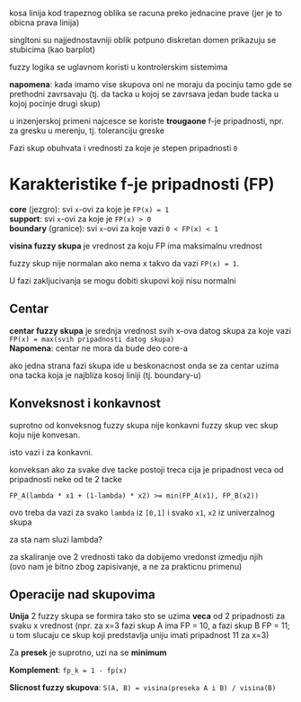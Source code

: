 kosa linija kod trapeznog oblika se racuna preko jednacine prave
(jer je to obicna prava linija)

singltoni su najjednostavniji oblik
potpuno diskretan domen
prikazuju se stubicima (kao barplot)

fuzzy logika se uglavnom koristi u kontrolerskim sistemima

**napomena**: kada imamo vise skupova oni ne moraju da pocinju tamo gde se prethodni zavrsavaju
(tj. da tacka u kojoj se zavrsava jedan bude tacka u
kojoj pocinje drugi skup)

u inzenjerskoj primeni najcesce se koriste **trougaone** f-je pripadnosti, npr. za gresku u merenju,
tj. toleranciju greske

Fazi skup obuhvata i vrednosti za koje je stepen pripadnosti `0`

# Karakteristike f-je pripadnosti (FP)

**core** (jezgro): svi `x`-ovi za koje je `FP(x) = 1`  
**support**: svi `x`-ovi za koje je `FP(x) > 0`  
**boundary** (granice): svi `x`-ovi za koje vazi `0 < FP(x) < 1`  

**visina fuzzy skupa** je vrednost za koju FP ima maksimalnu vrednost 

fuzzy skup nije normalan ako nema x takvo da vazi `FP(x) = 1`.

U fazi zakljucivanja se mogu dobiti skupovi koji nisu normalni

## Centar 

**centar fuzzy skupa** je srednja vrednost svih x-ova datog skupa za koje vazi `FP(x) = max(svih pripadnosti datog skupa)`   
**Napomena**: centar ne mora da bude deo core-a

ako jedna strana fazi skupa ide u beskonacnost onda se za centar uzima ona tacka koja
je najbliza kosoj liniji (tj. boundary-u)


## Konveksnost i konkavnost

suprotno od konveksnog fuzzy skupa nije konkavni fuzzy skup vec skup koju nije konvesan.

isto vazi i za konkavni.

konveksan ako za svake dve tacke postoji treca cija je pripadnost veca od pripadnosti neke od te 2 tacke

```
FP_A(lambda * x1 + (1-lambda) * x2) >= min(FP_A(x1), FP_B(x2))
```

ovo treba da vazi za svako `lambda` iz `[0,1]` i svako `x1`, `x2` iz univerzalnog skupa

za sta nam sluzi lambda?

za skaliranje ove 2 vrednosti tako da dobijemo vredonst izmedju njih  
(ovo nam je bitno zbog zapisivanje, a ne za prakticnu primenu)

## Operacije nad skupovima

**Unija** 2 fuzzy skupa se formira tako sto se uzima **veca** od 2 pripadnosti za svaku x vrednost 
(npr. za x=3 fazi skup A ima FP = 10, a fazi skup B FP = 11;
u tom slucaju ce skup koji predstavlja uniju imati pripadnost
11 za x=3)

Za **presek** je suprotno, uzi na se **minimum**

**Komplement**: `fp_k = 1 - fp(x)`

**Slicnost fuzzy skupova**: `S(A, B) = visina(preseka A i B) / visina(B)`
